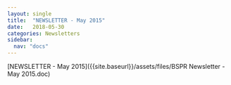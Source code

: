 ```yaml
---
layout: single
title:  "NEWSLETTER - May 2015"
date:   2018-05-30
categories: Newsletters
sidebar:
  nav: "docs"
---
```


[NEWSLETTER - May 2015]({{site.baseurl}}/assets/files/BSPR Newsletter - May 2015.doc)
